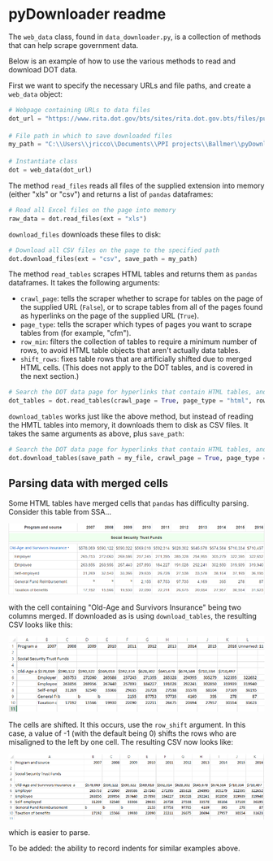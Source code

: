 # pyDownloader readme

The `web_data` class, found in `data_downloader.py`, is a collection of methods that can help scrape government data.   

Below is an example of how to use the various methods to read and download DOT data. 

First we want to specify the necessary URLs and file paths, and create a `web_data` object: 

```python
# Webpage containing URLs to data files
dot_url = "https://www.rita.dot.gov/bts/sites/rita.dot.gov.bts/files/publications/national_transportation_statistics/index.html"

# File path in which to save downloaded files
my_path = "C:\\Users\\jricco\\Documents\\PPI projects\\Ballmer\\pyDownloader1\\DOT_files"

# Instantiate class 
dot = web_data(dot_url)
```

The method `read_files` reads all files of the supplied extension into memory (either "xls" or "csv") and returns a list of `pandas` dataframes:
```python
# Read all Excel files on the page into memory 
raw_data = dot.read_files(ext = "xls")
```
`download_files` downloads these files to disk:
```python
# Download all CSV files on the page to the specified path
dot.download_files(ext = "csv", save_path = my_path)
```

The method `read_tables` scrapes HTML tables and returns them as `pandas` dataframes. It takes the following arguments:

* `crawl_page`: tells the scraper whether to scrape for tables on the page of the supplied URL (`False`), or to scrape tables from all of the pages found as hyperlinks on the page of the supplied URL (`True`). 
* `page_type`: tells the scraper which types of pages you want to scrape tables from (for example, "cfm"). 
* `row_min`: filters the collection of tables to require a minimum number of rows, to avoid HTML table objects that aren't actually data tables. 
* `shift_rows`: fixes table rows that are artificially shifted due to merged HTML cells. (This does not apply to the DOT tables, and is covered in the next section.)

```python
# Search the DOT data page for hyperlinks that contain HTML tables, and read those into memory
dot_tables = dot.read_tables(crawl_page = True, page_type = "html", row_min = 1)
```

`download_tables` works just like the above method, but instead of reading the HMTL tables into memory, it downloads them to disk as CSV files. It takes the same arguments as above, plus `save_path`:

```python
# Search the DOT data page for hyperlinks that contain HTML tables, and save those as CSVs
dot.download_tables(save_path = my_file, crawl_page = True, page_type = "html", row_min = 1)
```

## Parsing data with merged cells

Some HTML tables have merged cells that `pandas` has difficulty parsing. Consider this table from SSA...

![ssa_html](https://github.com/andrewsacher/pyDownloader1/blob/master/assets/ssa_html.png)

with the cell containing "Old-Age and Survivors Insurance" being two columns merged. If downloaded as is using `download_tables`, the resulting CSV looks like this:

![ssa_csv](https://github.com/andrewsacher/pyDownloader1/blob/master/assets/ssa_csv.png)

The cells are shifted. It this occurs, use the `row_shift` argument. In this case, a value of -1 (with the default being 0) shifts the rows who are misaligned to the left by one cell. The resulting CSV now looks like:

![ssa_csv1](https://github.com/andrewsacher/pyDownloader1/blob/master/assets/ssa_csv1.png)

which is easier to parse. 

To be added: the ability to record indents for similar examples above. 


